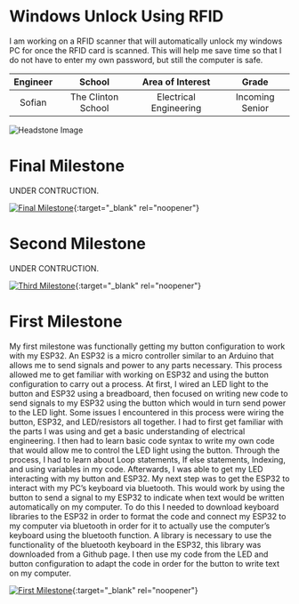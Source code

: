 ﻿# Windows Unlock Using RFID
I am working on a RFID scanner that will automatically unlock my windows PC for once the RFID card is scanned. This will help me save time so that I do not have to enter my own password, but still the computer is safe.

| **Engineer** | **School** | **Area of Interest** | **Grade** |
|:--:|:--:|:--:|:--:|
| Sofian | The Clinton School | Electrical Engineering | Incoming Senior

![Headstone Image](https://bluestampengineering.com/wp-content/uploads/2016/05/improve.jpg)
  
# Final Milestone
UNDER CONTRUCTION. 

[![Final Milestone](https://res.cloudinary.com/marcomontalbano/image/upload/v1612573869/video_to_markdown/images/youtube--F7M7imOVGug-c05b58ac6eb4c4700831b2b3070cd403.jpg )](https://www.youtube.com/watch?v=F7M7imOVGug&feature=emb_logo "Final Milestone"){:target="_blank" rel="noopener"}

# Second Milestone
UNDER CONTRUCTION.

[![Third Milestone](https://res.cloudinary.com/marcomontalbano/image/upload/v1612574014/video_to_markdown/images/youtube--y3VAmNlER5Y-c05b58ac6eb4c4700831b2b3070cd403.jpg)](https://www.youtube.com/watch?v=y3VAmNlER5Y&feature=emb_logo "Second Milestone"){:target="_blank" rel="noopener"}
# First Milestone
  

My first milestone was functionally getting my button configuration to work with my ESP32. An ESP32 is a micro controller similar to an Arduino that allows me to send signals and power to any parts necessary. This process allowed me to get familiar with working on ESP32 and using the button configuration to carry out a process. At first, I wired an LED light to the button and ESP32 using a breadboard, then focused on writing new code to send signals to my ESP32 using the button which would in turn send power to the LED light. Some issues I encountered in this process were wiring the button, ESP32, and LED/resistors all together. I had to first get familiar with the parts I was using and get a basic understanding of electrical engineering. I then had to learn basic code syntax to write my own code that would allow me to control the LED light using the button. Through the process, I had to learn about Loop statements, If else statements, Indexing, and using variables in my code. Afterwards, I was able to get my LED interacting with my button and ESP32. My next step was to get the ESP32 to interact with my PC’s keyboard via bluetooth. This would work by using the button to send a signal to my ESP32 to indicate when text would be written automatically on my computer. To do this I needed to download keyboard libraries to the ESP32 in order to format the code and connect my ESP32 to my computer via bluetooth in order for it to actually use the computer’s keyboard using the bluetooth function. A library is necessary to use the functionality of the bluetooth keyboard in the ESP32, this library was downloaded from a Github page. I then use my code from the LED and button configuration to adapt the code in order for the button to write text on my computer.

[![First Milestone](https://res.cloudinary.com/marcomontalbano/image/upload/v1612574117/video_to_markdown/images/youtube--CaCazFBhYKs-c05b58ac6eb4c4700831b2b3070cd403.jpg)](https://www.youtube.com/watch?v=CaCazFBhYKs "First Milestone"){:target="_blank" rel="noopener"}
